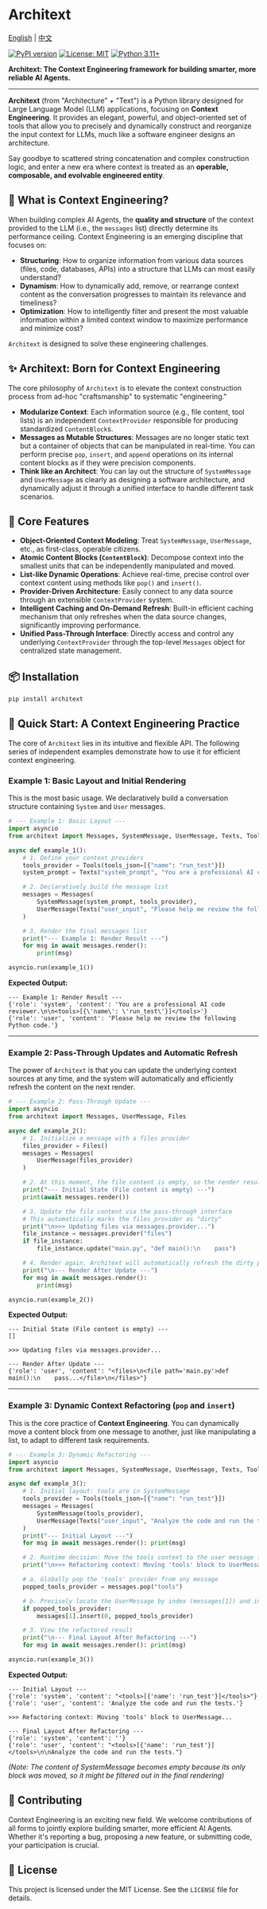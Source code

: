 
# Architext

[English](./README.md) | [中文](./README_CN.md)

[![PyPI version](https://badge.fury.io/py/architext.svg)](https://badge.fury.io/py/architext)
[![License: MIT](https://img.shields.io/badge/License-MIT-yellow.svg)](https://opensource.org/licenses/MIT)
[![Python 3.11+](https://img.shields.io/badge/python-3.11+-blue.svg)](https://www.python.org/downloads/release/python-3110/)

**Architext: The Context Engineering framework for building smarter, more reliable AI Agents.**

---

**Architext** (from "Architecture" + "Text") is a Python library designed for Large Language Model (LLM) applications, focusing on **Context Engineering**. It provides an elegant, powerful, and object-oriented set of tools that allow you to precisely and dynamically construct and reorganize the input context for LLMs, much like a software engineer designs an architecture.

Say goodbye to scattered string concatenation and complex construction logic, and enter a new era where context is treated as an **operable, composable, and evolvable engineered entity**.

## 🤔 What is Context Engineering?

When building complex AI Agents, the **quality and structure** of the context provided to the LLM (i.e., the `messages` list) directly determine its performance ceiling. Context Engineering is an emerging discipline that focuses on:

*   **Structuring**: How to organize information from various data sources (files, code, databases, APIs) into a structure that LLMs can most easily understand?
*   **Dynamism**: How to dynamically add, remove, or rearrange context content as the conversation progresses to maintain its relevance and timeliness?
*   **Optimization**: How to intelligently filter and present the most valuable information within a limited context window to maximize performance and minimize cost?

`Architext` is designed to solve these engineering challenges.

## ✨ Architext: Born for Context Engineering

The core philosophy of `Architext` is to elevate the context construction process from ad-hoc "craftsmanship" to systematic "engineering."

*   **Modularize Context**: Each information source (e.g., file content, tool lists) is an independent `ContextProvider` responsible for producing standardized `ContentBlock`s.
*   **Messages as Mutable Structures**: Messages are no longer static text but a container of objects that can be manipulated in real-time. You can perform precise `pop`, `insert`, and `append` operations on its internal content blocks as if they were precision components.
*   **Think like an Architect**: You can lay out the structure of `SystemMessage` and `UserMessage` as clearly as designing a software architecture, and dynamically adjust it through a unified interface to handle different task scenarios.

## 🚀 Core Features

*   **Object-Oriented Context Modeling**: Treat `SystemMessage`, `UserMessage`, etc., as first-class, operable citizens.
*   **Atomic Content Blocks (`ContentBlock`)**: Decompose context into the smallest units that can be independently manipulated and moved.
*   **List-like Dynamic Operations**: Achieve real-time, precise control over context content using methods like `pop()` and `insert()`.
*   **Provider-Driven Architecture**: Easily connect to any data source through an extensible `ContextProvider` system.
*   **Intelligent Caching and On-Demand Refresh**: Built-in efficient caching mechanism that only refreshes when the data source changes, significantly improving performance.
*   **Unified Pass-Through Interface**: Directly access and control any underlying `ContextProvider` through the top-level `Messages` object for centralized state management.

## 📦 Installation

```bash
pip install architext
```

## 🚀 Quick Start: A Context Engineering Practice

The core of `Architext` lies in its intuitive and flexible API. The following series of independent examples demonstrate how to use it for efficient context engineering.

### Example 1: Basic Layout and Initial Rendering

This is the most basic usage. We declaratively build a conversation structure containing `System` and `User` messages.

```python
# --- Example 1: Basic Layout ---
import asyncio
from architext import Messages, SystemMessage, UserMessage, Texts, Tools

async def example_1():
    # 1. Define your context providers
    tools_provider = Tools(tools_json=[{"name": "run_test"}])
    system_prompt = Texts("system_prompt", "You are a professional AI code reviewer.")

    # 2. Declaratively build the message list
    messages = Messages(
        SystemMessage(system_prompt, tools_provider),
        UserMessage(Texts("user_input", "Please help me review the following Python code."))
    )

    # 3. Render the final messages list
    print("--- Example 1: Render Result ---")
    for msg in await messages.render():
        print(msg)

asyncio.run(example_1())
```

**Expected Output:**
```
--- Example 1: Render Result ---
{'role': 'system', 'content': 'You are a professional AI code reviewer.\n\n<tools>[{\'name\': \'run_test\'}]</tools>'}
{'role': 'user', 'content': 'Please help me review the following Python code.'}
```

---

### Example 2: Pass-Through Updates and Automatic Refresh

The power of `Architext` is that you can update the underlying context sources at any time, and the system will automatically and efficiently refresh the content on the next render.

```python
# --- Example 2: Pass-Through Update ---
import asyncio
from architext import Messages, UserMessage, Files

async def example_2():
    # 1. Initialize a message with a files provider
    files_provider = Files()
    messages = Messages(
        UserMessage(files_provider)
    )

    # 2. At this moment, the file content is empty, so the render result is an empty list
    print("--- Initial State (File content is empty) ---")
    print(await messages.render())

    # 3. Update the file content via the pass-through interface
    # This automatically marks the files_provider as "dirty"
    print("\n>>> Updating files via messages.provider...")
    file_instance = messages.provider("files")
    if file_instance:
        file_instance.update("main.py", "def main():\n    pass")

    # 4. Render again, Architext will automatically refresh the dirty provider
    print("\n--- Render After Update ---")
    for msg in await messages.render():
        print(msg)

asyncio.run(example_2())
```

**Expected Output:**
```
--- Initial State (File content is empty) ---
[]

>>> Updating files via messages.provider...

--- Render After Update ---
{'role': 'user', 'content': "<files>\n<file path='main.py'>def main():\n    pass...</file>\n</files>"}
```

---

### Example 3: Dynamic Context Refactoring (`pop` and `insert`)

This is the core practice of **Context Engineering**. You can dynamically move a content block from one message to another, just like manipulating a list, to adapt to different task requirements.

```python
# --- Example 3: Dynamic Refactoring ---
import asyncio
from architext import Messages, SystemMessage, UserMessage, Texts, Tools

async def example_3():
    # 1. Initial layout: tools are in SystemMessage
    tools_provider = Tools(tools_json=[{"name": "run_test"}])
    messages = Messages(
        SystemMessage(tools_provider),
        UserMessage(Texts("user_input", "Analyze the code and run the tests."))
    )
    print("--- Initial Layout ---")
    for msg in await messages.render(): print(msg)

    # 2. Runtime decision: Move the tools context to the user message for stronger instruction
    print("\n>>> Refactoring context: Moving 'tools' block to UserMessage...")

    # a. Globally pop the 'tools' provider from any message
    popped_tools_provider = messages.pop("tools")

    # b. Precisely locate the UserMessage by index (messages[1]) and insert it
    if popped_tools_provider:
        messages[1].insert(0, popped_tools_provider)

    # 3. View the refactored result
    print("\n--- Final Layout After Refactoring ---")
    for msg in await messages.render(): print(msg)

asyncio.run(example_3())
```

**Expected Output:**
```
--- Initial Layout ---
{'role': 'system', 'content': "<tools>[{'name': 'run_test'}]</tools>"}
{'role': 'user', 'content': 'Analyze the code and run the tests.'}

>>> Refactoring context: Moving 'tools' block to UserMessage...

--- Final Layout After Refactoring ---
{'role': 'system', 'content': ''}
{'role': 'user', 'content': "<tools>[{'name': 'run_test'}]</tools>\n\nAnalyze the code and run the tests."}
```
*(Note: The content of SystemMessage becomes empty because its only block was moved, so it might be filtered out in the final rendering)*

## 🤝 Contributing

Context Engineering is an exciting new field. We welcome contributions of all forms to jointly explore building smarter, more efficient AI Agents. Whether it's reporting a bug, proposing a new feature, or submitting code, your participation is crucial.

## 📄 License

This project is licensed under the MIT License. See the `LICENSE` file for details.
